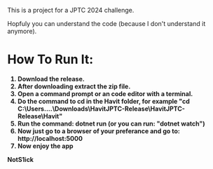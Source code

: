 This is a project for a JPTC 2024 challenge.

Hopfuly you can understand the code (because I don't understand it anymore).

<h1><b>How To Run It:<b/></h1>

1. Download the release.
2. After downloading extract the zip file.
3. Open a command prompt or an code editor with a terminal.
4. Do the command to cd in the Havit folder, for example "cd C:\Users\....\Downloads\HavitJPTC-Release\HavitJPTC-Release\Havit"
5. Run the command: dotnet run (or you can run: "dotnet watch")
6. Now just go to a browser of your preferance and go to: http://localhost:5000
7. Now enjoy the app

NotS1ick
